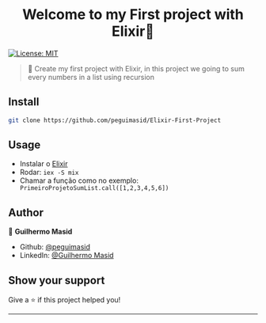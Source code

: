 <h1 align="center">Welcome to my First project with Elixir👋</h1>
<p>
  <a href="#" target="_blank">
    <img alt="License: MIT" src="https://img.shields.io/badge/License-MIT-yellow.svg" />
  </a>
</p>

> 🧞 Create my first project with Elixir, in this project we going to sum every numbers in a list using recursion

## Install

```sh
git clone https://github.com/peguimasid/Elixir-First-Project
```

## Usage
- Instalar o [Elixir](https://elixir-lang.org/install.html)
- Rodar: `iex -S mix`
- Chamar a função como no exemplo: ` PrimeiroProjetoSumList.call([1,2,3,4,5,6])`

## Author

👤 **Guilhermo Masid**

* Github: [@peguimasid](https://github.com/peguimasid)
* LinkedIn: [@Guilhermo Masid](https://www.linkedin.com/in/guilhermo-masid-494677b8/)

## Show your support

Give a ⭐️ if this project helped you!

***